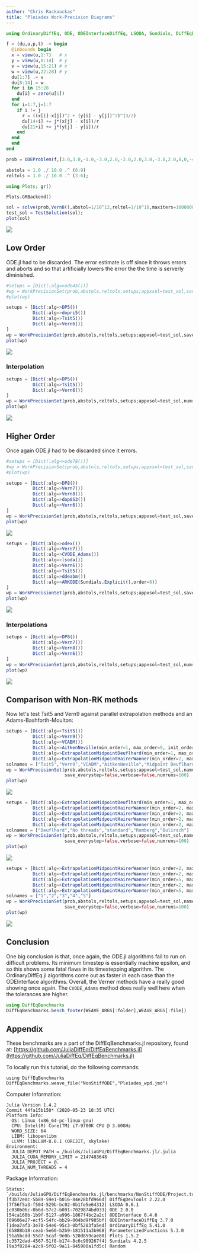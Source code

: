 ```yaml
---
author: "Chris Rackauckas"
title: "Pleiades Work-Precision Diagrams"
---
```

````julia
using OrdinaryDiffEq, ODE, ODEInterfaceDiffEq, LSODA, Sundials, DiffEqDevTools

f = (du,u,p,t) -> begin
  @inbounds begin
  x = view(u,1:7)   # x
  y = view(u,8:14)  # y
  v = view(u,15:21) # x′
  w = view(u,22:28) # y′
  du[1:7] .= v
  du[8:14].= w
  for i in 15:28
    du[i] = zero(u[1])
  end
  for i=1:7,j=1:7
    if i != j
      r = ((x[i]-x[j])^2 + (y[i] - y[j])^2)^(3/2)
      du[14+i] += j*(x[j] - x[i])/r
      du[21+i] += j*(y[j] - y[i])/r
    end
  end
  end
end

prob = ODEProblem(f,[3.0,3.0,-1.0,-3.0,2.0,-2.0,2.0,3.0,-3.0,2.0,0,0,-4.0,4.0,0,0,0,0,0,1.75,-1.5,0,0,0,-1.25,1,0,0],(0.0,3.0))

abstols = 1.0 ./ 10.0 .^ (6:9)
reltols = 1.0 ./ 10.0 .^ (3:6);

using Plots; gr()
````


````
Plots.GRBackend()
````



````julia
sol = solve(prob,Vern8(),abstol=1/10^12,reltol=1/10^10,maxiters=1000000)
test_sol = TestSolution(sol);
plot(sol)
````


![](figures/Pleiades_wpd_2_1.png)



## Low Order

ODE.jl had to be discarded. The error estimate is off since it throws errors and aborts and so that artificially lowers the error the the time is serverly diminished.

````julia
#setups = [Dict(:alg=>ode45())]
#wp = WorkPrecisionSet(prob,abstols,reltols,setups;appxsol=test_sol,save_everystep=false,numruns=100,maxiters=10000)
#plot(wp)
````



````julia
setups = [Dict(:alg=>DP5())
          Dict(:alg=>dopri5())
          Dict(:alg=>Tsit5())
          Dict(:alg=>Vern6())
]
wp = WorkPrecisionSet(prob,abstols,reltols,setups;appxsol=test_sol,save_everystep=false,numruns=100,maxiters=10000)
plot(wp)
````


![](figures/Pleiades_wpd_4_1.png)



### Interpolation

````julia
setups = [Dict(:alg=>DP5())
          Dict(:alg=>Tsit5())
          Dict(:alg=>Vern6())
]
wp = WorkPrecisionSet(prob,abstols,reltols,setups;appxsol=test_sol,numruns=100,maxiters=10000,error_estimate=:L2,dense_errors=true)
plot(wp)
````


![](figures/Pleiades_wpd_5_1.png)



## Higher Order

Once again ODE.jl had to be discarded since it errors.

````julia
#setups = [Dict(:alg=>ode78())]
#wp = WorkPrecisionSet(prob,abstols,reltols,setups;appxsol=test_sol,save_everystep=false,numruns=100,maxiters=1000)
#plot(wp)
````



````julia
setups = [Dict(:alg=>DP8())
          Dict(:alg=>Vern7())
          Dict(:alg=>Vern8())
          Dict(:alg=>dop853())
          Dict(:alg=>Vern6())
]
wp = WorkPrecisionSet(prob,abstols,reltols,setups;appxsol=test_sol,save_everystep=false,numruns=100,maxiters=1000)
plot(wp)
````


![](figures/Pleiades_wpd_7_1.png)

````julia
setups = [Dict(:alg=>odex())
          Dict(:alg=>Vern7())
          Dict(:alg=>CVODE_Adams())
          Dict(:alg=>lsoda())
          Dict(:alg=>Vern6())
          Dict(:alg=>Tsit5())
          Dict(:alg=>ddeabm())
          Dict(:alg=>ARKODE(Sundials.Explicit(),order=6))
]
wp = WorkPrecisionSet(prob,abstols,reltols,setups;appxsol=test_sol,save_everystep=false,numruns=20)
plot(wp)
````


![](figures/Pleiades_wpd_8_1.png)



### Interpolations

````julia
setups = [Dict(:alg=>DP8())
          Dict(:alg=>Vern7())
          Dict(:alg=>Vern8())
          Dict(:alg=>Vern6())
]
wp = WorkPrecisionSet(prob,abstols,reltols,setups;appxsol=test_sol,numruns=100,maxiters=1000,error_estimate=:L2,dense_errors=true)
plot(wp)
````


![](figures/Pleiades_wpd_9_1.png)



## Comparison with Non-RK methods

Now let's test Tsit5 and Vern9 against parallel extrapolation methods and an
Adams-Bashforth-Moulton:

````julia
setups = [Dict(:alg=>Tsit5())
          Dict(:alg=>Vern9())
          Dict(:alg=>VCABM())
          Dict(:alg=>AitkenNeville(min_order=1, max_order=9, init_order=4, threading=true))
          Dict(:alg=>ExtrapolationMidpointDeuflhard(min_order=1, max_order=9, init_order=4, threading=true))
          Dict(:alg=>ExtrapolationMidpointHairerWanner(min_order=2, max_order=11, init_order=4, threading=true))]
solnames = ["Tsit5","Vern9","VCABM","AitkenNeville","Midpoint Deuflhard","Midpoint Hairer Wanner"]
wp = WorkPrecisionSet(prob,abstols,reltols,setups;appxsol=test_sol,names=solnames,
                      save_everystep=false,verbose=false,numruns=100)
plot(wp)
````


![](figures/Pleiades_wpd_10_1.png)

````julia
setups = [Dict(:alg=>ExtrapolationMidpointDeuflhard(min_order=1, max_order=9, init_order=9, threading=false))
          Dict(:alg=>ExtrapolationMidpointHairerWanner(min_order=2, max_order=11, init_order=4, threading=false))
          Dict(:alg=>ExtrapolationMidpointHairerWanner(min_order=2, max_order=11, init_order=4, threading=true))
          Dict(:alg=>ExtrapolationMidpointHairerWanner(min_order=2, max_order=11, init_order=4, sequence = :romberg, threading=true))
          Dict(:alg=>ExtrapolationMidpointHairerWanner(min_order=2, max_order=11, init_order=4, sequence = :bulirsch, threading=true))]
solnames = ["Deuflhard","No threads","standard","Romberg","Bulirsch"]
wp = WorkPrecisionSet(prob,abstols,reltols,setups;appxsol=test_sol,names=solnames,
                      save_everystep=false,verbose=false,numruns=100)
plot(wp)
````


![](figures/Pleiades_wpd_11_1.png)

````julia
setups = [Dict(:alg=>ExtrapolationMidpointHairerWanner(min_order=2, max_order=11, init_order=10, threading=true))
          Dict(:alg=>ExtrapolationMidpointHairerWanner(min_order=2, max_order=11, init_order=4, threading=true))
          Dict(:alg=>ExtrapolationMidpointHairerWanner(min_order=5, max_order=11, init_order=10, threading=true))
          Dict(:alg=>ExtrapolationMidpointHairerWanner(min_order=2, max_order=15, init_order=10, threading=true))
          Dict(:alg=>ExtrapolationMidpointHairerWanner(min_order=5, max_order=7, init_order=6, threading=true))]
solnames = ["1","2","3","4","5"]
wp = WorkPrecisionSet(prob,abstols,reltols,setups;appxsol=test_sol,names=solnames,
                      save_everystep=false,verbose=false,numruns=100)
plot(wp)
````


![](figures/Pleiades_wpd_12_1.png)



## Conclusion

One big conclusion is that, once again, the ODE.jl algorithms fail to run on difficult problems. Its minimum timestep is essentially machine epsilon, and so this shows some fatal flaws in its timestepping algorithm. The OrdinaryDiffEq.jl algorithms come out as faster in each case than the ODEInterface algorithms. Overall, the Verner methods have a really good showing once again. The `CVODE_Adams` method does really well here when the tolerances are higher.

````julia
using DiffEqBenchmarks
DiffEqBenchmarks.bench_footer(WEAVE_ARGS[:folder],WEAVE_ARGS[:file])
````



## Appendix

These benchmarks are a part of the DiffEqBenchmarks.jl repository, found at: [https://github.com/JuliaDiffEq/DiffEqBenchmarks.jl](https://github.com/JuliaDiffEq/DiffEqBenchmarks.jl)

To locally run this tutorial, do the following commands:

```
using DiffEqBenchmarks
DiffEqBenchmarks.weave_file("NonStiffODE","Pleiades_wpd.jmd")
```

Computer Information:

```
Julia Version 1.4.2
Commit 44fa15b150* (2020-05-23 18:35 UTC)
Platform Info:
  OS: Linux (x86_64-pc-linux-gnu)
  CPU: Intel(R) Core(TM) i7-9700K CPU @ 3.60GHz
  WORD_SIZE: 64
  LIBM: libopenlibm
  LLVM: libLLVM-8.0.1 (ORCJIT, skylake)
Environment:
  JULIA_DEPOT_PATH = /builds/JuliaGPU/DiffEqBenchmarks.jl/.julia
  JULIA_CUDA_MEMORY_LIMIT = 2147483648
  JULIA_PROJECT = @.
  JULIA_NUM_THREADS = 4

```

Package Information:

```
Status: `/builds/JuliaGPU/DiffEqBenchmarks.jl/benchmarks/NonStiffODE/Project.toml`
[f3b72e0c-5b89-59e1-b016-84e28bfd966d] DiffEqDevTools 2.22.0
[7f56f5a3-f504-529b-bc02-0b1fe5e64312] LSODA 0.6.1
[c030b06c-0b6d-57c2-b091-7029874bd033] ODE 2.8.0
[54ca160b-1b9f-5127-a996-1867f4bc2a2c] ODEInterface 0.4.6
[09606e27-ecf5-54fc-bb29-004bd9f985bf] ODEInterfaceDiffEq 3.7.0
[1dea7af3-3e70-54e6-95c3-0bf5283fa5ed] OrdinaryDiffEq 5.41.0
[65888b18-ceab-5e60-b2b9-181511a3b968] ParameterizedFunctions 5.3.0
[91a5bcdd-55d7-5caf-9e0b-520d859cae80] Plots 1.5.2
[c3572dad-4567-51f8-b174-8c6c989267f4] Sundials 4.2.5
[9a3f8284-a2c9-5f02-9a11-845980a1fd5c] Random 
```

